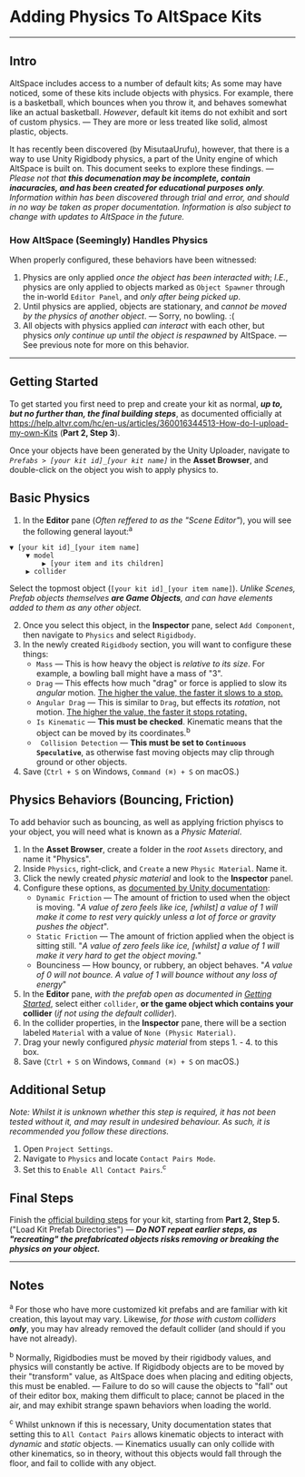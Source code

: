 # Adding Physics To AltSpace Kits
****
## Intro
AltSpace includes access to a number of default kits; As some may have noticed, some of these kits include objects with physics. For example, there is a basketball, which bounces when you throw it, and behaves somewhat like an actual basketball. _However_, default kit items do not exhibit and sort of custom physics. — They are more or less treated like solid, almost plastic, objects.

It has recently been discovered (by MisutaaUrufu), however, that there is a way to use Unity Rigidbody physics, a part of the Unity engine of which AltSpace is built on. This document seeks to explore these findings. — _Please not that **this documenation may be incomplete, contain inacuracies, and has been created for educational purposes only**. Information within has been discovered through trial and error, and should in no way be taken as proper documentation. Information is also subject to change with updates to AltSpace in the future._

### How AltSpace (Seemingly) Handles Physics
When properly configured, these behaviors have been witnessed:
1. Physics are only applied _once the object has been interacted with_; _I.E._, physics are only applied to objects marked as `Object Spawner` through the in-world `Editor Panel`, and _only after being picked up_.
2. Until physics are applied, objects are stationary, and _cannot be moved by the physics of another object_. — Sorry, no bowling. :(
3. All objects with physics applied _can interact_ with each other, but physics _only continue up until the object is respawned_ by AltSpace. — See previous note for more on this behavior.
****
## Getting Started
To get started you first need to prep and create your kit as normal, **_up to, but no further than, the final building steps_**, as documented officially at https://help.altvr.com/hc/en-us/articles/360016344513-How-do-I-upload-my-own-Kits (**Part 2, Step 3**).

Once your objects have been generated by the Unity Uploader, navigate to _`Prefabs > [your kit id]_[your kit name]`_ in the **Asset Browser**, and double-click on the object you wish to apply physics to.

## Basic Physics
1. In the **Editor** pane (_Often reffered to as the "Scene Editor"_), you will see the following general layout:<sup>a</sup>
```
▼ [your kit id]_[your item name]
	▼ model
		▶ [your item and its children]
	▶ collider
```
Select the topmost object (`[your kit id]_[your item name]`). _Unlike Scenes, Prefab objects themselves **are Game Objects**, and can have elements added to them as any other object._

2. Once you select this object, in the **Inspector** pane, select `Add Component`, then navigate to `Physics` and select `Rigidbody`.
3. In the newly created `Rigidbody` section, you will want to configure these things:
	- `Mass` — This is how heavy the object is _relative to its size_. For example, a bowling ball might have a mass of "3".
	- `Drag` — This effects how much "drag" or force is applied to slow its _angular_ motion. [The higher the value, the faster it slows to a stop.](https://docs.unity3d.com/ScriptReference/Rigidbody-drag.html)
	- `Angular Drag` — This is similar to `Drag`, but effects its _rotation_, not motion. [The higher the value, the faster it stops rotating.](https://docs.unity3d.com/ScriptReference/Rigidbody-angularDrag.html)
	- `Is Kinematic` — **This must be checked**. Kinematic means that the object can be moved by its coordinates.<sup>b</sup>
	- ` Collision Detection` — **This must be set to `Continuous Speculative`**, as otherwise fast moving objects may clip through ground or other objects.
4. Save (`Ctrl + S` on Windows, `Command (⌘) + S` on macOS.)

## Physics Behaviors (Bouncing, Friction)
To add behavior such as bouncing, as well as applying friction phyiscs to your object, you will need what is known as a _Physic Material_.
1. In the **Asset Browser**, create a folder in the _root_ `Assets` directory, and name it "Physics".
2. Inside `Physics`, right-click, and `Create` a new `Physic Material`. Name it.
3. Click the newly created _physic material_ and look to the **Inspector** panel.
4. Configure these options, as [documented by Unity documentation](https://docs.unity3d.com/Manual/class-PhysicMaterial.html):
	- `Dynamic Friction` — The amount of friction to used when the object is moving. "_A value of zero feels like ice, [whilst] a value of 1 will make it come to rest very quickly unless a lot of force or gravity pushes the object_".
	- `Static Friction` — The amount of friction applied when the object is sitting still. "_A value of zero feels like ice, [whilst] a value of 1 will make it very hard to get the object moving._"
	- Bounciness — How bouncy, or rubbery, an object behaves. "_A value of 0 will not bounce. A value of 1 will bounce without any loss of energy_"
5. In the **Editor** pane, _with the prefab open as documented in [Getting Started](#getting-started)_, select either `collider`, **or the game object which contains your collider** (_if not using the default collider_).
6. In the collider properties, in the **Inspector** pane, there will be a section labeled `Material` with a value of `None (Physic Material)`.
7. Drag your newly configured _physic material_ from steps 1. - 4. to this box.
8. Save (`Ctrl + S` on Windows, `Command (⌘) + S` on macOS.)

## Additional Setup
_Note: Whilst it is unknown whether this step is required, it has not been tested without it, and may result in undesired behaviour. As such, it is recommended you follow these directions._
1. Open `Project Settings`.
2. Navigate to `Physics` and locate `Contact Pairs Mode`.
3. Set this to `Enable All Contact Pairs`.<sup>c</sup>

## Final Steps
Finish the [official building steps](https://help.altvr.com/hc/en-us/articles/360016344513-How-do-I-upload-my-own-Kits) for your kit, starting from **Part 2, Step 5.** ("Load Kit Prefab Directories") — **_Do NOT repeat earlier steps, as "recreating" the prefabricated objects risks removing or breaking the physics on your object._**
****
## Notes
<sup>a</sup> For those who have more customized kit prefabs and are familiar with kit creation, this layout may vary. Likewise, _for those with custom colliders **only**_, you may hav already removed the default collider (and should if you have not already).

<sup>b</sup> Normally, Rigidbodies must be moved by their rigidbody values, and physics will constantly be active. If Rigidbody objects are to be moved by their "transform" value, as AltSpace does when placing and editing objects, this must be enabled. — Failure to do so will cause the objects to "fall" out of their editor box, making them difficult to place; cannot be placed in the air, and may exhibit strange spawn behaviors when loading the world.

<sup>c</sup> Whilst unknown if this is necessary, Unity documentation states that setting this to `All Contact Pairs` allows kinematic objects to interact with _dynamic_ and _static_ objects. — Kinematics usually can only collide with other kinematics, so in theory, without this objects would fall through the floor, and fail to collide with any object.
